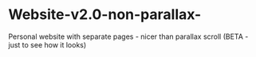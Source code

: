 # Website-v2.0-non-parallax-
Personal website with separate pages - nicer than parallax scroll (BETA - just to see how it looks)
